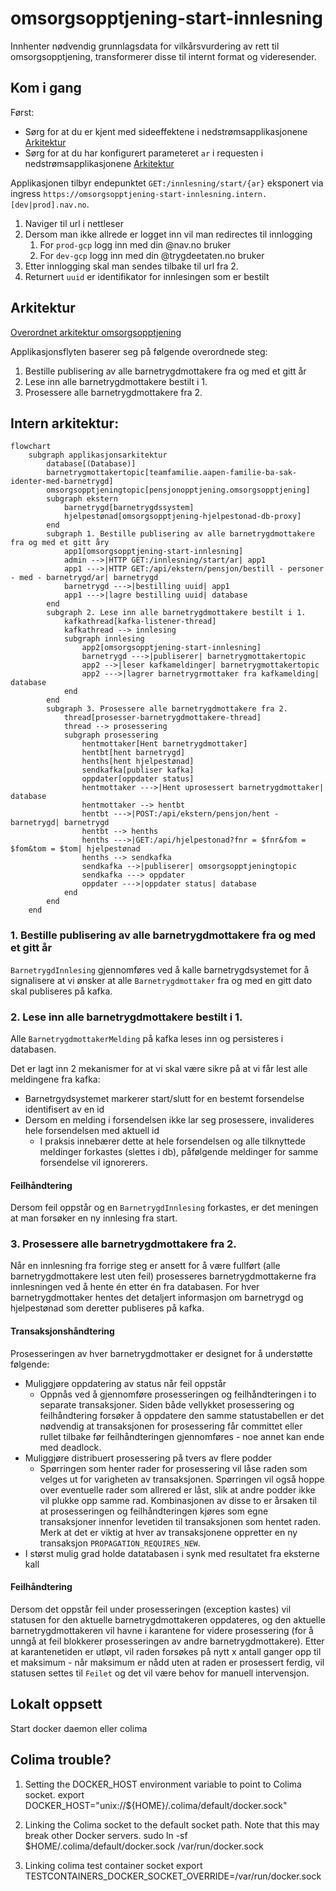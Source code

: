 # omsorgsopptjening-start-innlesning
Innhenter nødvendig grunnlagsdata for vilkårsvurdering av rett til omsorgsopptjening, transformerer
disse til internt format og videresender.


## Kom i gang

Først:
* Sørg for at du er kjent med sideeffektene i nedstrømsapplikasjonene [Arkitektur](#Arkitektur)
* Sørg for at du har konfigurert parameteret `ar` i requesten i nedstrømsapplikasjonene [Arkitektur](#Arkitektur)

Applikasjonen tilbyr endepunktet `GET:/innlesning/start/{ar}` eksponert via ingress `https://omsorgsopptjening-start-innlesning.intern.[dev|prod].nav.no`. 

1. Naviger til url i nettleser
2. Dersom man ikke allrede er logget inn vil man redirectes til innlogging
   1. For `prod-gcp` logg inn med din @nav.no bruker
   2. For `dev-gcp` logg inn med din @trygdeetaten.no bruker
3. Etter innlogging skal man sendes tilbake til url fra 2.
4. Returnert `uuid` er identifikator for innlesingen som er bestilt

## Arkitektur

[Overordnet arkitektur omsorgsopptjening](https://confluence.adeo.no/x/Gl_qHg)

Applikasjonsflyten baserer seg på følgende overordnede steg:

1. Bestille publisering av alle barnetrygdmottakere fra og med et gitt år
2. Lese inn alle barnetrygdmottakere bestilt i 1.
3. Prosessere alle barnetrygdmottakere fra 2.

## Intern arkitektur:

```mermaid
flowchart
    subgraph applikasjonsarkitektur
        database[(Database)]
        barnetrygmottakertopic[teamfamilie.aapen-familie-ba-sak-identer-med-barnetrygd]
        omsorgsopptjeningtopic[pensjonopptjening.omsorgsopptjening]
        subgraph ekstern
            barnetrygd[barnetrygdssystem]
            hjelpestønad[omsorgsopptjening-hjelpestonad-db-proxy]
        end
        subgraph 1. Bestille publisering av alle barnetrygdmottakere fra og med et gitt åry
            app1[omsorgsopptjening-start-innlesning]
            admin -->|HTTP GET:/innlesning/start/ar| app1
            app1 --->|HTTP GET:/api/ekstern/pensjon/bestill - personer - med - barnetrygd/ar| barnetrygd
            barnetrygd --->|bestilling uuid| app1
            app1 --->|lagre bestilling uuid| database
        end
        subgraph 2. Lese inn alle barnetrygdmottakere bestilt i 1.
            kafkathread[kafka-listener-thread]
            kafkathread --> innlesing
            subgraph innlesing
                app2[omsorgsopptjening-start-innlesning]
                barnetrygd --->|publiserer| barnetrygmottakertopic
                app2 -->|leser kafkameldinger| barnetrygmottakertopic
                app2 --->|lagrer barnetrygrmottaker fra kafkamelding| database
            end
        end
        subgraph 3. Prosessere alle barnetrygdmottakere fra 2.
            thread[prosesser-barnetrygdmottakere-thread]
            thread --> prosessering
            subgraph prosessering
                hentmottaker[Hent barnetrygdmottaker]
                hentbt[hent barnetrygd]
                henths[hent hjelpestønad]
                sendkafka[publiser kafka]
                oppdater[oppdater status]
                hentmottaker --->|Hent uprosessert barnetrygdmottaker| database
                hentmottaker --> hentbt
                hentbt --->|POST:/api/ekstern/pensjon/hent - barnetrygd| barnetrygd
                hentbt --> henths
                henths --->|GET:/api/hjelpestonad?fnr = $fnr&fom = $fom&tom = $tom| hjelpestønad
                henths --> sendkafka
                sendkafka -->|publiserer| omsorgsopptjeningtopic
                sendkafka ---> oppdater
                oppdater --->|oppdater status| database
            end
        end
    end
```

### 1. Bestille publisering av alle barnetrygdmottakere fra og med et gitt år

`BarnetrygdInnlesing` gjennomføres ved å kalle barnetrygdsystemet for å signalisere at vi ønsker at alle `Barnetrygdmottaker` fra og med en gitt dato skal publiseres på kafka.

### 2. Lese inn alle barnetrygdmottakere bestilt i 1.

Alle `BarnetrygdmottakerMelding` på kafka leses inn og persisteres i databasen.

Det er lagt inn 2 mekanismer for at vi skal være sikre på at vi får lest alle meldingene fra kafka:

* Barnetrgydsystemet markerer start/slutt for en bestemt forsendelse identifisert av en id
* Dersom en melding i forsendelsen ikke lar seg prosessere, invalideres hele forsendelsen med aktuell id
    * I praksis innebærer dette at hele forsendelsen og alle tilknyttede meldinger forkastes (slettes i db), påfølgende
      meldinger for samme forsendelse vil ignorerers.

#### Feilhåndtering

Dersom feil oppstår og en `BarnetrygdInnlesing` forkastes, er det meningen at man forsøker en ny innlesing fra start.

### 3. Prosessere alle barnetrygdmottakere fra 2.

Når en innlesning fra forrige steg er ansett for å være fullført (alle barnetrygdmottakere lest uten feil) prosesseres
barnetrygdmottakerne
fra innlesningen ved å hente én etter én fra databasen. For hver barnetrygdmottaker hentes det detaljert informasjon om
barnetrygd
og hjelpestønad som deretter publiseres på kafka.

#### Transaksjonshåndtering

Prosesseringen av hver barnetrygdmottaker er designet for å understøtte følgende:

* Muliggjøre oppdatering av status når feil oppstår
  * Oppnås ved å gjennomføre prosesseringen og feilhåndteringen i to separate transaksjoner. Siden både vellykket prosessering og feilhåndtering forsøker å oppdatere den samme statustabellen er det nødvendig at transaksjonen for prosessering får committet eller rullet tilbake før feilhåndteringen gjennomføres - noe annet kan ende med deadlock.
* Muliggjøre distribuert prosessering på tvers av flere podder
  * Spørringen som henter rader for prosessering vil låse raden som velges ut for varigheten av transaksjonen. Spørringen vil også hoppe over eventuelle rader som allrered er låst, slik at andre podder ikke vil plukke opp samme rad. Kombinasjonen av disse to er årsaken til at prosesseringen og feilhåndteringen kjøres som egne transaksjoner innenfor levetiden til transaksjonen som hentet raden. Merk at det er viktig at hver av transaksjonene oppretter en ny transaksjon `PROPAGATION_REQUIRES_NEW`. 
* I størst mulig grad holde datatabasen i synk med resultatet fra eksterne kall

#### Feilhåndtering

Dersom det oppstår feil under prosesseringen (exception kastes) vil statusen for den aktuelle barnetrygdmottakeren
oppdateres, og den aktuelle barnetrygdmottakeren vil havne i karantene for videre prosessering (for å unngå at feil
blokkerer prosesseringen av andre barnetrygdmottakere). Etter at karantenetiden er utløpt, vil raden forsøkes på nytt x
antall ganger opp til et maksimum - når maksimum er nådd uten at raden er prosessert ferdig, vil statusen settes til `Feilet`
og det vil være behov for manuell intervensjon.

## Lokalt oppsett
Start docker daemon eller colima

## Colima trouble?
1) Setting the DOCKER_HOST environment variable to point to Colima socket.
export DOCKER_HOST="unix://${HOME}/.colima/default/docker.sock"

2) Linking the Colima socket to the default socket path. Note that this may break other Docker servers.
sudo ln -sf $HOME/.colima/default/docker.sock /var/run/docker.sock
3) Linking colima test container socket
export TESTCONTAINERS_DOCKER_SOCKET_OVERRIDE=/var/run/docker.sock
